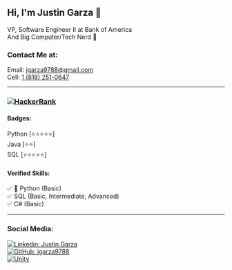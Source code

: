 ## Hi, I'm Justin Garza 🍌  
VP, Software Engineer II at Bank of America  
And Big Computer/Tech Nerd 🧠

### Contact Me at:  
Email: jgarza9788@gmail.com  
Cell: [1 (818) 251-0647](tel:18182510647)

---
  
### [![HackerRank](https://img.shields.io/badge/-HackerRank-39424e?style=flat-square&logo=HackerRank&logoColor=2ec866&link=https://www.hackerrank.com/jgarza9788)](https://www.hackerrank.com/jgarza9788)  
#### Badges:
Python [⭐⭐⭐⭐⭐]  
Java [⭐⭐]  
SQL [⭐⭐⭐⭐⭐]  

#### Verified Skills:

✅ 🐍 Python (Basic)  
✅ SQL (Basic, Intermediate, Advanced)  
✅ C# (Basic)  


---

### Social Media:

[![Linkedin: Justin Garza](https://img.shields.io/badge/-Justin_Garza-blue?style=flat-square&logo=Linkedin&logoColor=white&link=https://www.linkedin.com/in/justin-garza-9a684a44/)](https://www.linkedin.com/in/justin-garza-9a684a44/)  
[![GitHub: jgarza9788](https://img.shields.io/badge/jgarza9788-161b22?&style=flat-square&logo=github)](https://github.com/jgarza9788)  
[![Unity](https://img.shields.io/badge/Justin_Garza-000000.svg?style=flat-square&logo=unity)](https://assetstore.unity.com/publishers/7928)



<!--
[![Linkedin: Justin Garza](https://img.shields.io/badge/JGarza9788-E4405F?style=flat-square&logo=instagram&logoColor=white)](https://www.instagram.com/jgarza9788/)  
[![Linkedin: Justin Garza](https://img.shields.io/badge/Justin_Garza-1877F2?style=flat-square&logo=facebook&logoColor=white)](https://www.facebook.com/jgarza9788)  
-->

<!--
### Technologies & Tools

![](https://img.shields.io/badge/OS-Windows_10-informational?style=flat-square&logo=Windows&logoColor=white&color=0078d2)  
![](https://img.shields.io/badge/Editor-VS_Code-informational?style=flat-square&logo=visual-studio-code&logoColor=white&color=0078d2)  
![](https://img.shields.io/badge/Python-informational?style=flat-square&logo=python&logoColor=white&color=555555)  
![](https://img.shields.io/badge/JavaScript-informational?style=flat-square&logo=javascript&logoColor=white&color=555555)  
![](https://img.shields.io/badge/C++-informational?style=flat-square&logo=cplusplus&logoColor=white&color=555555)  
![](https://img.shields.io/badge/C%23-informational?style=flat-square&logo=csharp&logoColor=white&color=555555)  
![](https://img.shields.io/badge/Flutter-informational?style=flat-square&logo=flutter&logoColor=white&color=555555)  
![](https://img.shields.io/badge/Terminal-informational?style=flat-square&logo=windowsterminal&logoColor=white&color=555555)  
![](https://img.shields.io/badge/T_SQL-informational?style=flat-square&logo=microsoftsqlserver&logoColor=white&color=555555)  
![](https://img.shields.io/badge/Teradata-informational?style=flat-square&logo=teradata&logoColor=white&color=555555)  
![](https://img.shields.io/badge/PostgreSQL-informational?style=flat-square&logo=postgresql&logoColor=white&color=555555)
-->

<!--
**jgarza9788/jgarza9788** is a ✨ _special_ ✨ repository because its `README.md` (this file) appears on your GitHub profile.

Here are some ideas to get you started:

- 🔭 I’m currently working on ...
- 🌱 I’m currently learning ...
- 👯 I’m looking to collaborate on ...
- 🤔 I’m looking for help with ...
- 💬 Ask me about ...
- 📫 How to reach me: ...
- ⚡ Fun fact: ...
-->


<!--
AWS certificate
Azure certificate
Google Cloud certificate

data analytics
project management
block chain (multi-course)
-->

<!--
https://grow.google/certificates/data-analytics/
https://grow.google/certificates/project-management/
https://www.coursera.org/specializations/blockchain#courses

https://digitalskills.cpie.csulb.edu/software-development-bootcamp/ - 15k
-->
